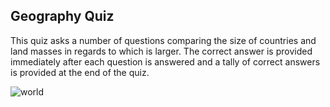 ## Geography Quiz

This quiz asks a number of questions comparing the size of countries and land masses in regards to which is larger.  The correct answer is provided immediately after each question is answered and a tally of correct answers is provided at the end of the quiz.

![world](https://cloud.githubusercontent.com/assets/15336094/15529117/8489890a-21ff-11e6-945c-5ccbbeff2f93.jpg)
